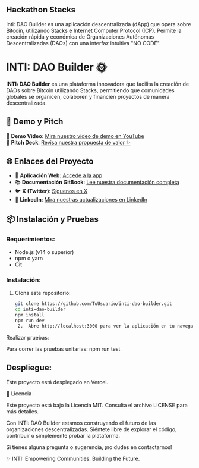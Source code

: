 ## Hackathon Stacks
Inti: DAO Builder es una aplicación descentralizada (dApp) que opera sobre Bitcoin, utilizando Stacks e Internet Computer Protocol (ICP). Permite la creación rápida y económica de Organizaciones Autónomas Descentralizadas (DAOs) con una interfaz intuitiva "NO CODE".

# INTI: DAO Builder 🌞

**INTI: DAO Builder** es una plataforma innovadora que facilita la creación de DAOs sobre Bitcoin utilizando Stacks, permitiendo que comunidades globales se organicen, colaboren y financien proyectos de manera descentralizada.

## 🚀 Demo y Pitch

🎥 **Demo Video**: [Mira nuestro video de demo en YouTube](https://www.youtube.com/watch?v=b_C1sGxKCdc&ab_channel=mentemaestra)  
📑 **Pitch Deck**: [Revisa nuestra propuesta de valor ✨](https://inti-dao-builder-92w4bz7.gamma.site/)

## 🌐 Enlaces del Proyecto

- 🔗 **Aplicación Web**: [Accede a la app](https://hackaton-stacks.vercel.app/)  
- 📚 **Documentación GitBook**: [Lee nuestra documentación completa](https://inti-dao-builder.gitbook.io/inti-dao-builder-docs)  
- 🐦 **X (Twitter)**: [Síguenos en X](https://x.com/intidao)  
- 💼 **LinkedIn**: [Mira nuestras actualizaciones en LinkedIn](https://www.linkedin.com/company/inti-dao-builder/posts/?feedView=all)

## 📦 Instalación y Pruebas

### Requerimientos:

- Node.js (v14 o superior)
- npm o yarn
- Git

### Instalación:

1. Clona este repositorio:

   ```bash
   git clone https://github.com/TuUsuario/inti-dao-builder.git
   cd inti-dao-builder
   npm install
   npm run dev
   	2.	Abre http://localhost:3000 para ver la aplicación en tu navegador.

Realizar pruebas:

Para correr las pruebas unitarias:
npm run test

## Despliegue:

Este proyecto está desplegado en Vercel.

📄 Licencia

Este proyecto está bajo la Licencia MIT. Consulta el archivo LICENSE para más detalles.

Con INTI: DAO Builder estamos construyendo el futuro de las organizaciones descentralizadas. Siéntete libre de explorar el código, contribuir o simplemente probar la plataforma.

Si tienes alguna pregunta o sugerencia, ¡no dudes en contactarnos!

✨ INTI: Empowering Communities. Building the Future.

